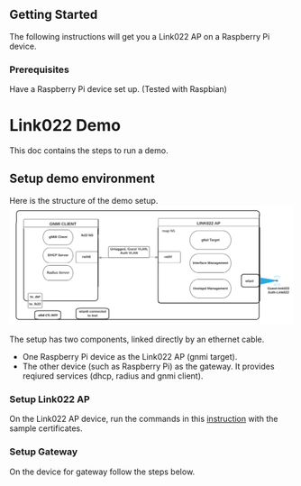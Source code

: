 
## Getting Started
The following instructions will get you a Link022 AP on a Raspberry Pi device.

### Prerequisites
Have a Raspberry Pi device set up. (Tested with Raspbian)

# Link022 Demo
This doc contains the steps to run a demo.

## Setup demo environment
Here is the structure of the demo setup.
![alt text](./SinglePIlink022.png "Demo setup architecture")

The setup has two components, linked directly by an ethernet cable.
  - One Raspberry Pi device as the Link022 AP (gnmi target).
  - The other device (such as Raspberry Pi) as the gateway. It provides reqiured services (dhcp, radius and gnmi client).

### Setup Link022 AP
On the Link022 AP device, run the commands in this [instruction](../README.md) with the sample certificates.

### Setup Gateway
On the device for gateway follow the steps below.

